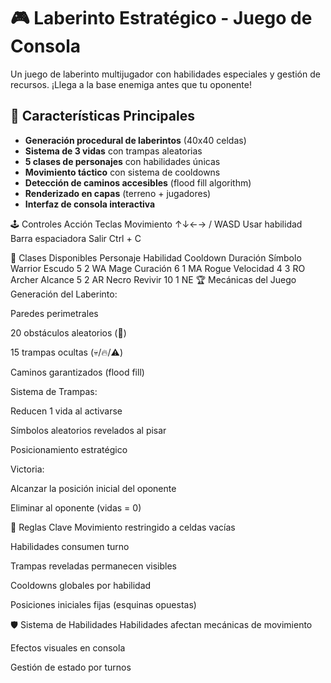 # 🎮 Laberinto Estratégico - Juego de Consola

Un juego de laberinto multijugador con habilidades especiales y gestión de recursos. ¡Llega a la base enemiga antes que tu oponente!

## 🌟 Características Principales
- **Generación procedural de laberintos** (40x40 celdas)
- **Sistema de 3 vidas** con trampas aleatorias
- **5 clases de personajes** con habilidades únicas
- **Movimiento táctico** con sistema de cooldowns
- **Detección de caminos accesibles** (flood fill algorithm)
- **Renderizado en capas** (terreno + jugadores)
- **Interfaz de consola interactiva**

🕹️ Controles
Acción	Teclas
Movimiento	↑↓←→ / WASD
Usar habilidad	Barra espaciadora
Salir	Ctrl + C

🧙 Clases Disponibles
Personaje	Habilidad	Cooldown	Duración	Símbolo
Warrior	Escudo	5	2	WA
Mage	Curación	6	1	MA
Rogue	Velocidad	4	3	RO
Archer	Alcance	5	2	AR
Necro	Revivir	10	1	NE
🏆 Mecánicas del Juego
Generación del Laberinto:

Paredes perimetrales

20 obstáculos aleatorios (🌳)

15 trampas ocultas (💀/🔥/⚠️)

Caminos garantizados (flood fill)

Sistema de Trampas:

Reducen 1 vida al activarse

Símbolos aleatorios revelados al pisar

Posicionamiento estratégico

Victoria:

Alcanzar la posición inicial del oponente

Eliminar al oponente (vidas = 0)

📌 Reglas Clave
Movimiento restringido a celdas vacías

Habilidades consumen turno

Trampas reveladas permanecen visibles

Cooldowns globales por habilidad

Posiciones iniciales fijas (esquinas opuestas)

🛡️ Sistema de Habilidades
Habilidades afectan mecánicas de movimiento

Efectos visuales en consola

Gestión de estado por turnos
